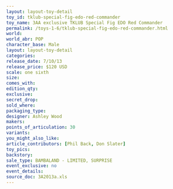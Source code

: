 ```yaml
---
layout: layout-toy-detail 
toy_id: tklub-special-fig-edo-red-commander
toy_name: 3AA exclusive TKLUB Special Fig EDO Red Commander
permalink: /toys-1-6/tklub-special-fig-edo-red-commander.html
world: 
world_abr: POP
character_base: Male
layout: layout-toy-detail
categories: 
release_date: 7/10/13
release_price: $120 USD
scale: one sixth
size: 
comes_with: 
edition_qty: 
exclusive: 
secret_drop: 
sold_where: 
packaging_type: 
designer: Ashley Wood
makers: 
points_of_articulation: 30
variants: 
you_might_also_like: 
article_contributors: [Phil Back, Don Slater]
toy_pics: 
backstory: 
sale_type: BAMBALAND - LIMITED, SURPRISE
event_exclusive: no
event_details: 
source_doc: 3A2013a.xls
---
```

